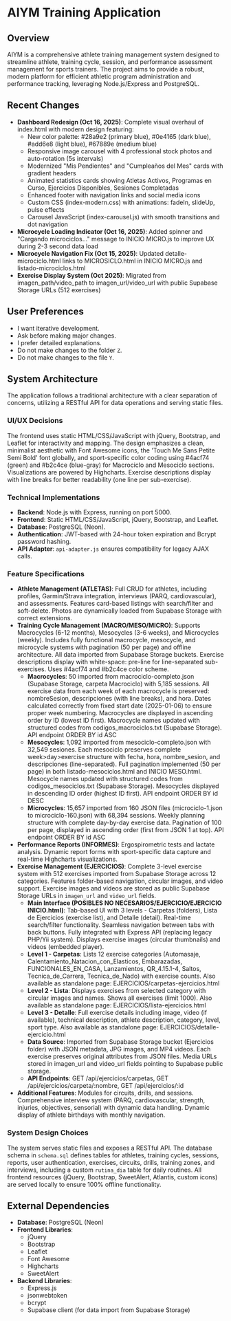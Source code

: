 # AIYM Training Application

## Overview
AIYM is a comprehensive athlete training management system designed to streamline athlete, training cycle, session, and performance assessment management for sports trainers. The project aims to provide a robust, modern platform for efficient athletic program administration and performance tracking, leveraging Node.js/Express and PostgreSQL.

## Recent Changes
- **Dashboard Redesign (Oct 16, 2025)**: Complete visual overhaul of index.html with modern design featuring:
  - New color palette: #28a9e2 (primary blue), #0e4165 (dark blue), #add6e8 (light blue), #67889e (medium blue)
  - Responsive image carousel with 4 professional stock photos and auto-rotation (5s intervals)
  - Modernized "Mis Pendientes" and "Cumpleaños del Mes" cards with gradient headers
  - Animated statistics cards showing Atletas Activos, Programas en Curso, Ejercicios Disponibles, Sesiones Completadas
  - Enhanced footer with navigation links and social media icons
  - Custom CSS (index-modern.css) with animations: fadeIn, slideUp, pulse effects
  - Carousel JavaScript (index-carousel.js) with smooth transitions and dot navigation
- **Microcycle Loading Indicator (Oct 16, 2025)**: Added spinner and "Cargando microciclos..." message to INICIO MICRO.js to improve UX during 2-3 second data load
- **Microcycle Navigation Fix (Oct 15, 2025)**: Updated detalle-microciclo.html links to MICROSICLO.html in INICIO MICRO.js and listado-microciclos.html
- **Exercise Display System (Oct 2025)**: Migrated from imagen_path/video_path to imagen_url/video_url with public Supabase Storage URLs (512 exercises)

## User Preferences
- I want iterative development.
- Ask before making major changes.
- I prefer detailed explanations.
- Do not make changes to the folder `Z`.
- Do not make changes to the file `Y`.

## System Architecture
The application follows a traditional architecture with a clear separation of concerns, utilizing a RESTful API for data operations and serving static files.

### UI/UX Decisions
The frontend uses static HTML/CSS/JavaScript with jQuery, Bootstrap, and Leaflet for interactivity and mapping. The design emphasizes a clean, minimalist aesthetic with Font Awesome icons, the 'Touch Me Sans Petite Semi Bold' font globally, and sport-specific color coding using #4acf74 (green) and #b2c4ce (blue-gray) for Macrociclo and Mesociclo sections. Visualizations are powered by Highcharts. Exercise descriptions display with line breaks for better readability (one line per sub-exercise).

### Technical Implementations
- **Backend**: Node.js with Express, running on port 5000.
- **Frontend**: Static HTML/CSS/JavaScript, jQuery, Bootstrap, and Leaflet.
- **Database**: PostgreSQL (Neon).
- **Authentication**: JWT-based with 24-hour token expiration and Bcrypt password hashing.
- **API Adapter**: `api-adapter.js` ensures compatibility for legacy AJAX calls.

### Feature Specifications
- **Athlete Management (ATLETAS)**: Full CRUD for athletes, including profiles, Garmin/Strava integration, interviews (PARQ, cardiovascular), and assessments. Features card-based listings with search/filter and soft-delete. Photos are dynamically loaded from Supabase Storage with correct extensions.
- **Training Cycle Management (MACRO/MESO/MICRO)**: Supports Macrocycles (6-12 months), Mesocycles (3-6 weeks), and Microcycles (weekly). Includes fully functional macrocycle, mesocycle, and microcycle systems with pagination (50 per page) and offline architecture. All data imported from Supabase Storage buckets. Exercise descriptions display with white-space: pre-line for line-separated sub-exercises. Uses #4acf74 and #b2c4ce color scheme.
  - **Macrocycles**: 50 imported from macrociclo-completo.json (Supabase Storage, carpeta Macrociclo) with 5,185 sessions. All exercise data from each week of each macrocycle is preserved: nombreSesion, descripciones (with line breaks), and hora. Dates calculated correctly from fixed start date (2025-01-06) to ensure proper week numbering. Macrocycles are displayed in ascending order by ID (lowest ID first). Macrocycle names updated with structured codes from codigos_macrociclos.txt (Supabase Storage). API endpoint ORDER BY id ASC
  - **Mesocycles**: 1,092 imported from mesociclo-completo.json with 32,549 sesiones. Each mesociclo preserves complete week>day>exercise structure with fecha, hora, nombre_sesion, and descripciones (line-separated). Full pagination implemented (50 per page) in both listado-mesociclos.html and INICIO MESO.html. Mesocycle names updated with structured codes from codigos_mesociclos.txt (Supabase Storage). Mesocycles displayed in descending ID order (highest ID first). API endpoint ORDER BY id DESC
  - **Microcycles**: 15,657 imported from 160 JSON files (microciclo-1.json to microciclo-160.json) with 68,394 sessions. Weekly planning structure with complete day-by-day exercise data. Pagination of 100 per page, displayed in ascending order (first from JSON 1 at top). API endpoint ORDER BY id ASC
- **Performance Reports (INFORMES)**: Ergospirometric tests and lactate analysis. Dynamic report forms with sport-specific data capture and real-time Highcharts visualizations.
- **Exercise Management (EJERCICIOS)**: Complete 3-level exercise system with 512 exercises imported from Supabase Storage across 12 categories. Features folder-based navigation, circular images, and video support. Exercise images and videos are stored as public Supabase Storage URLs in `imagen_url` and `video_url` fields.
  - **Main Interface (POSIBLES NO NECESARIOS/EJERCICIO/EJERCICIO INICIO.html)**: Tab-based UI with 3 levels - Carpetas (folders), Lista de Ejercicios (exercise list), and Detalle (detail). Real-time search/filter functionality. Seamless navigation between tabs with back buttons. Fully integrated with Express API (replacing legacy PHP/Yii system). Displays exercise images (circular thumbnails) and videos (embedded player).
  - **Level 1 - Carpetas**: Lists 12 exercise categories (Automasaje, Calentamiento_Natacion_con_Elasticos, Embarazadas, FUNCIONALES_EN_CASA, Lanzamientos, QR_4.15.1-4, Saltos, Tecnica_de_Carrera, Tecnica_de_Nado) with exercise counts. Also available as standalone page: EJERCICIOS/carpetas-ejercicios.html
  - **Level 2 - Lista**: Displays exercises from selected category with circular images and names. Shows all exercises (limit 1000). Also available as standalone page: EJERCICIOS/lista-ejercicios.html
  - **Level 3 - Detalle**: Full exercise details including image, video (if available), technical description, athlete description, category, level, sport type. Also available as standalone page: EJERCICIOS/detalle-ejercicio.html
  - **Data Source**: Imported from Supabase Storage bucket (Ejercicios folder) with JSON metadata, JPG images, and MP4 videos. Each exercise preserves original attributes from JSON files. Media URLs stored in imagen_url and video_url fields pointing to Supabase public storage.
  - **API Endpoints**: GET /api/ejercicios/carpetas, GET /api/ejercicios/carpeta/:nombre, GET /api/ejercicios/:id
- **Additional Features**: Modules for circuits, drills, and sessions. Comprehensive interview system (PARQ, cardiovascular, strength, injuries, objectives, sensorial) with dynamic data handling. Dynamic display of athlete birthdays with monthly navigation.

### System Design Choices
The system serves static files and exposes a RESTful API. The database schema in `schema.sql` defines tables for athletes, training cycles, sessions, reports, user authentication, exercises, circuits, drills, training zones, and interviews, including a custom `rutina_dia` table for daily routines. All frontend resources (jQuery, Bootstrap, SweetAlert, Atlantis, custom icons) are served locally to ensure 100% offline functionality.

## External Dependencies
- **Database**: PostgreSQL (Neon)
- **Frontend Libraries**:
    - jQuery
    - Bootstrap
    - Leaflet
    - Font Awesome
    - Highcharts
    - SweetAlert
- **Backend Libraries**:
    - Express.js
    - jsonwebtoken
    - bcrypt
    - Supabase client (for data import from Supabase Storage)